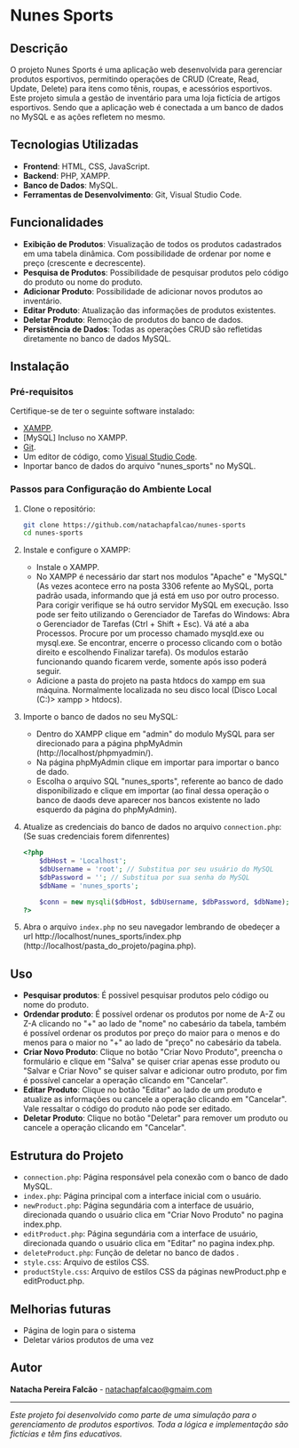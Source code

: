 # Nunes Sports

## Descrição
O projeto Nunes Sports é uma aplicação web desenvolvida para gerenciar produtos esportivos, permitindo operações de CRUD (Create, Read, Update, Delete) para itens como tênis, roupas, e acessórios esportivos. Este projeto simula a gestão de inventário para uma loja fictícia de artigos esportivos. Sendo que a aplicação web é conectada a um banco de dados no MySQL e as ações refletem no mesmo.

## Tecnologias Utilizadas
- **Frontend**: HTML, CSS, JavaScript.
- **Backend**: PHP, XAMPP.
- **Banco de Dados**: MySQL.
- **Ferramentas de Desenvolvimento**: Git, Visual Studio Code.

## Funcionalidades
- **Exibição de Produtos**: Visualização de todos os produtos cadastrados em uma tabela dinâmica. Com possibilidade de ordenar por nome e preço (crescente e decrescente). 
- **Pesquisa de Produtos**: Possibilidade de pesquisar produtos pelo código do produto ou nome do produto.
- **Adicionar Produto**: Possibilidade de adicionar novos produtos ao inventário.
- **Editar Produto**: Atualização das informações de produtos existentes.
- **Deletar Produto**: Remoção de produtos do banco de dados.
- **Persistência de Dados**: Todas as operações CRUD são refletidas diretamente no banco de dados MySQL.

## Instalação

### Pré-requisitos
Certifique-se de ter o seguinte software instalado:
- [XAMPP](https://www.apachefriends.org/pt_br/download.html).
- [MySQL] Incluso no XAMPP.
- [Git](https://git-scm.com/).
- Um editor de código, como [Visual Studio Code](https://code.visualstudio.com/).
- Inportar banco de dados do arquivo "nunes_sports" no MySQL.

### Passos para Configuração do Ambiente Local

1. Clone o repositório:
    ```bash
    git clone https://github.com/natachapfalcao/nunes-sports
    cd nunes-sports
    ```

2. Instale e configure o XAMPP:
    - Instale o XAMPP.
    - No XAMPP é necessário dar start nos modulos "Apache" e "MySQL" (As vezes acontece erro na posta 3306 refente ao MySQL, porta padrão usada, informando que já está em uso por outro processo. Para corigir verifique se há outro servidor MySQL em execução. Isso pode ser feito utilizando o Gerenciador de Tarefas do Windows: Abra o Gerenciador de Tarefas (Ctrl + Shift + Esc). Vá até a aba Processos. Procure por um processo chamado mysqld.exe ou mysql.exe. Se encontrar, encerre o processo clicando com o botão direito e escolhendo Finalizar tarefa). Os modulos estarão funcionando quando ficarem verde, somente após isso poderá seguir.
    - Adicione a pasta do projeto na pasta htdocs do xampp em sua máquina. Normalmente localizada no seu disco local (Disco Local (C:)> xampp > htdocs).

3. Importe o banco de dados no seu MySQL:
    - Dentro do XAMPP clique em "admin" do modulo MySQL para ser direcionado para a página phpMyAdmin (http://localhost/phpmyadmin/).
    - Na página phpMyAdmin clique em importar para importar o banco de dado.
    - Escolha o arquivo SQL "nunes_sports", referente ao banco de dado disponibilizado e clique em importar (ao final dessa operação o banco de daods deve aparecer nos bancos existente no lado esquerdo da página do phpMyAdmin).

4. Atualize as credenciais do banco de dados no arquivo `connection.php`: (Se suas credenciais forem difenrentes)
    ```php
    <?php
        $dbHost = 'Localhost';
        $dbUsername = 'root'; // Substitua por seu usuário do MySQL
        $dbPassword = ''; // Substitua por sua senha do MySQL
        $dbName = 'nunes_sports';

        $conn = new mysqli($dbHost, $dbUsername, $dbPassword, $dbName);
    ?>
    ```

5. Abra o arquivo `index.php` no seu navegador lembrando de obedeçer a url http://localhost/nunes_sports/index.php (http://localhost/pasta_do_projeto/pagina.php).

## Uso
- **Pesquisar produtos**: É possivel pesquisar produtos pelo código ou nome do produto.
- **Ordendar produto**: É possível ordenar os produtos por nome de A-Z ou Z-A clicando no "+" ao lado de "nome" no cabesário da tabela, também é possível ordenar os produtos por preço do maior para o menos e do menos para o maior no "+" ao lado de "preço" no cabesário da tabela.
- **Criar Novo Produto**: Clique no botão "Criar Novo Produto", preencha o formulário e clique em "Salva" se quiser criar apenas esse produto ou "Salvar e Criar Novo" se quiser salvar e adicionar outro produto, por fim é possível cancelar a operação clicando em "Cancelar".
- **Editar Produto**: Clique no botão "Editar" ao lado de um produto e atualize as informações ou cancele a operação clicando em "Cancelar". Vale ressaltar o código do produto não pode ser editado. 
- **Deletar Produto**: Clique no botão "Deletar" para remover um produto ou cancele a operação clicando em "Cancelar".

## Estrutura do Projeto
- `connection.php`: Página responsável pela conexão com o banco de dado MySQL.
- `index.php`: Página principal com a interface inicial com o usuário.
- `newProduct.php`: Página segundária com a interface de usuário, direcionada quando o usuário clica em "Criar Novo Produto" no pagina index.php.
- `editProduct.php`: Página segundária com a interface de usuário, direcionada quando o usuário clica em "Editar" no pagina index.php.
- `deleteProduct.php`: Função de deletar no banco de dados .
- `style.css`: Arquivo de estilos CSS.
- `productStyle.css`: Arquivo de estilos CSS da páginas newProduct.php e editProduct.php.

## Melhorias futuras
- Página de login para o sistema
- Deletar vários produtos de uma vez

## Autor
**Natacha Pereira Falcão** - [natachapfalcao@gmaim.com](mailto:natachapfalcao@gmail.com)

---

*Este projeto foi desenvolvido como parte de uma simulação para o gerenciamento de produtos esportivos. Toda a lógica e implementação são fictícias e têm fins educativos.*

